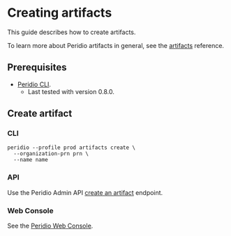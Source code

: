 # Creating artifacts

This guide describes how to create artifacts.

To learn more about Peridio artifacts in general, see the [artifacts](/platform/reference/artifacts) reference.

## Prerequisites

- [Peridio CLI](https://github.com/peridio/morel/releases).
  - Last tested with version 0.8.0.

## Create artifact

### CLI

```console
peridio --profile prod artifacts create \
  --organization-prn prn \
  --name name
```

### API

Use the Peridio Admin API [create an artifact](/admin-api#artifacts/operation/create-an-artifact) endpoint.

### Web Console

See the [Peridio Web Console](https://console.peridio.com).
